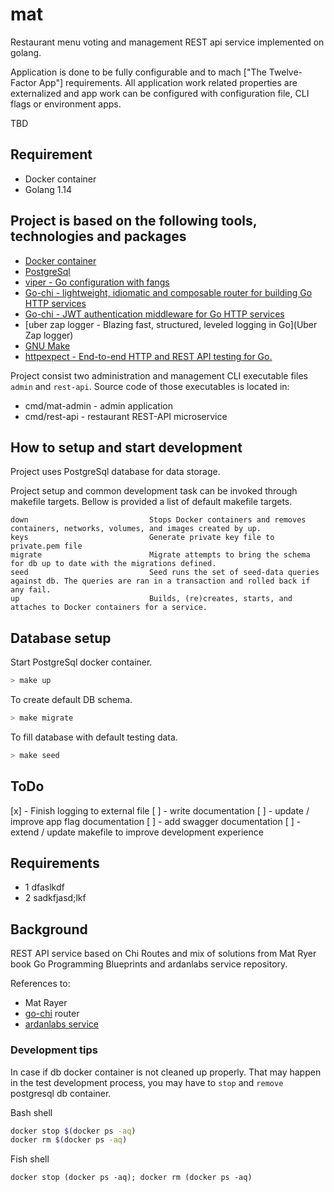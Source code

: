 # mat

Restaurant menu voting and management REST api service implemented on golang.

Application is done to be fully configurable and to mach ["The Twelve-Factor App"] requirements. 
All application work related properties are externalized and app work can be configured with
configuration file, CLI flags or environment apps.

TBD 

## Requirement

* Docker container
* Golang 1.14

## Project is based on the following tools, technologies and packages

* [Docker container](https://www.docker.com)
* [PostgreSql](https://www.postgresql.org/)
* [viper - Go configuration with fangs](https://github.com/spf13/viper)
* [Go-chi - lightweight, idiomatic and composable router for building Go HTTP services](https://github.com/go-chi/chi)
* [Go-chi - JWT authentication middleware for Go HTTP services](https://github.com/go-chi/jwtauth)
* [uber zap logger - Blazing fast, structured, leveled logging in Go](Uber Zap logger)
* [GNU Make](https://www.gnu.org/software/make/)
* [httpexpect - End-to-end HTTP and REST API testing for Go.](https://github.com/gavv/httpexpect)

Project consist two administration and management CLI executable files `admin` and `rest-api`. 
Source code of those executables is located in:

* cmd/mat-admin - admin application
* cmd/rest-api - restaurant REST-API microservice 

## How to setup and start development

Project uses PostgreSql database for data storage.

Project setup and common development task can be invoked through makefile targets. 
Bellow is provided a list of default makefile targets.

```make
down                           Stops Docker containers and removes containers, networks, volumes, and images created by up.
keys                           Generate private key file to private.pem file
migrate                        Migrate attempts to bring the schema for db up to date with the migrations defined.
seed                           Seed runs the set of seed-data queries against db. The queries are ran in a transaction and rolled back if any fail.
up                             Builds, (re)creates, starts, and attaches to Docker containers for a service.
```

## Database setup

Start PostgreSql docker container.

```bash
> make up
```

To create default DB schema.

```bash
> make migrate
``` 

To fill database with default testing data. 

```bash
> make seed
```

## ToDo

[x] - Finish logging to external file
[ ] - write documentation
[ ] - update / improve app flag documentation
[ ] - add swagger documentation
[ ] - extend / update makefile to improve development experience

## Requirements

- 1 dfaslkdf
- 2 sadkfjasd;lkf

## Background

REST API service based on Chi Routes and mix of solutions from  Mat Ryer book Go Programming Blueprints and ardanlabs service repository.

References to:
* Mat Rayer
* [go-chi](https://github.com/go-chi/chi) router
* [ardanlabs service](https://github.com/ardanlabs/service)


### Development tips

In case if db docker container is not cleaned up properly. That may happen in the test development process, you may have to `stop` and `remove` postgresql db container.

Bash shell
```bash
docker stop $(docker ps -aq)
docker rm $(docker ps -aq)
```

Fish shell
```fish
docker stop (docker ps -aq); docker rm (docker ps -aq)
```
